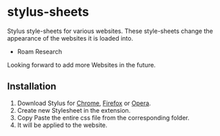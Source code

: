 # stylus-sheets

Stylus style-sheets for various websites. These style-sheets change the appearance of the websites it is loaded into.

* Roam Research 

Looking forward to add more Websites in the future.

## Installation

1. Download Stylus for [Chrome](https://chrome.google.com/webstore/detail/stylus/clngdbkpkpeebahjckkjfobafhncgmne), [Firefox](https://addons.mozilla.org/en-GB/firefox/addon/styl-us/) or [Opera](https://addons.opera.com/en-gb/extensions/details/stylus/).
2. Create new Stylesheet in the extension.
3. Copy Paste the entire css file from the corresponding folder.
4. It will be applied to the website.
